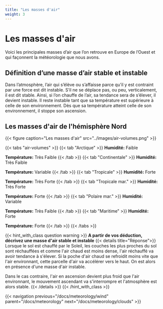 ```yaml
---
title: "Les masses d'air"
weight: 3
---
```


# Les masses d'air
Voici les principales masses d’air que l’on retrouve en Europe de l’Ouest et qui façonnent la météorologie que nous avons.

## Définition d’une masse d’air stable et instable

Dans l’atmosphère, l’air qui s’élève ou s’affaisse parce qu’il y est contraint par une force est dit instable.
S’il ne se déplace pas, ou peu, verticalement, il est dit stable. Ainsi, si l’on chauffe de l’air, sa tendance sera de s’élever, il devient instable. Il reste instable tant que sa
température est supérieure à celle de son environnement. Dès que sa température atteint celle de son environnement, il stoppe son ascension.

## Les masses d'air de l'hémisphère Nord
{{< figure caption="Les masses d'air" src="../images/air-volumes.png" >}}

{{< tabs "air-volumes" >}}
{{< tab "Arctique" >}}
**Humidité:** Faible

**Température:** Très Faible
{{< /tab >}}
{{< tab "Continentale" >}}
**Humidité:** Très Faible

**Température:** Variable
{{< /tab >}}
{{< tab "Tropicale" >}}
**Humidité:** Forte

**Température:** Très Forte
{{< /tab >}}
{{< tab "Tropicale mar." >}}
**Humidité:** Très Forte

**Température:** Forte
{{< /tab >}}
{{< tab "Polaire mar." >}}
**Humidité:** Variable

**Température:** Très Faible
{{< /tab >}}
{{< tab "Maritime" >}}
**Humidité:** Forte

**Température:** Forte
{{< /tab >}}
{{< /tabs >}}

{{< hint_with_class question warning >}}
**A partir de vos déduction, décrivez une masse d'air stable et instable**
{{< details title="Réponse">}}
Lorsque le sol est chauffé par le Soleil, les couches les plus proches du sol sont réchauffées et comme l'air chaud est moins dense, l'air réchauffé va avoir tendance à s'élever.
 Si la poche d'air chaud se refroidit moins vite que l'air environnant, cette parcelle d'air va accélérer vers le haut. On est alors en présence d'une masse d'air instable.

 Dans le cas contraire, l'air en ascension devient plus froid que l'air environnant, le mouvement ascendant va s'interrompre et l'atmosphère est alors stable.
{{< /details >}}
{{< /hint_with_class >}}

{{< navigation previous="/docs/meteorology/wind" parent="/docs/meteorology" next="/docs/meteorology/clouds" >}}
